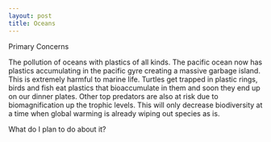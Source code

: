 ```yaml
---
layout: post
title: Oceans
---
```


Primary Concerns

The pollution of oceans with plastics of all kinds. The pacific ocean now has plastics accumulating in the pacific gyre creating a massive garbage island. This is extremely harmful
to marine life. Turtles get trapped in plastic rings, birds and fish eat plastics that bioaccumulate in them and soon they end up on our dinner plates. Other top predators are also at risk due to biomagnification up the trophic levels. This will only decrease biodiversity at a time when global warming is already wiping out species as is.

What do I  plan to do about it?
